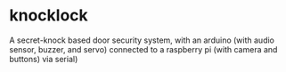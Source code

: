 # knocklock
A secret-knock based door security system, with an arduino (with audio sensor, buzzer, and servo) connected to a raspberry pi (with camera and buttons) via serial)
